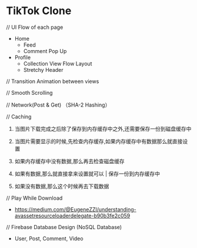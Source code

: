 # TikTok Clone



// UI Flow of each page

- Home
  - Feed 
  - Comment Pop Up
- Profile
  - Collection View Flow Layout
  - Stretchy Header

// Transition Animation between views

// Smooth Scrolling

// Network(Post & Get) （SHA-2 Hashing）

//  Caching

1. 当图片下载完成之后除了保存到内存缓存中之外,还需要保存一份到磁盘缓存中

2. 当图片需要显示的时候,先检查内存缓存,如果内存缓存中有数据那么就直接设置

3. 如果内存缓存中没有数据,那么再去检查磁盘缓存

4.  如果有数据,那么就直接拿来设置就可以 | 保存一份到内存缓存中

5.  如果没有数据,那么这个时候再去下载数据

// Play While Download

- https://medium.com/@EugeneZZI/understanding-avassetresourceloaderdelegate-b90b3fe2c059

// Firebase Database Design (NoSQL Database)

- User, Post, Comment, Video

